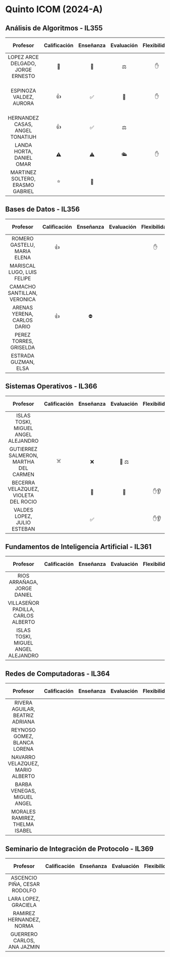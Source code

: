 # Quinto ICOM (2024-A)

## Análisis de Algoritmos - IL355

|             Profesor              | Calificación | Enseñanza | Evaluación | Flexibilidad | Personalidad | Modalidad | Asistencia | Rúbrica                         |              Otras Materias              | Reseñas                                                                                                                                                                                                                                                                                                                                                                                                                                                                                                                                                                                                                                                                                                                                                                                                                                                                                                                                                                                                                                                |
|:---------------------------------:|:------------:|:---------:|:----------:|:------------:|:------------:|:---------:|:----------:|:------------------------------- |:----------------------------------------:|:------------------------------------------------------------------------------------------------------------------------------------------------------------------------------------------------------------------------------------------------------------------------------------------------------------------------------------------------------------------------------------------------------------------------------------------------------------------------------------------------------------------------------------------------------------------------------------------------------------------------------------------------------------------------------------------------------------------------------------------------------------------------------------------------------------------------------------------------------------------------------------------------------------------------------------------------------------------------------------------------------------------------------------------------------ |
| LOPEZ ARCE DELGADO, JORGE ERNESTO |      🌟      |    🧠     |     ⚖️     |      ✋      |      🤙      |           |            |                                 | Seminario de Arquitectura de Computadora | [1](https://www.misprofesores.com/profesores/Jorge-Erneste-Lopez-Arce-Delgado_139089) [2](https://www.facebook.com/groups/155476074566297/posts/4541495262631001/?comment_id=4541517772628750) [3](https://www.facebook.com/groups/155476074566297/posts/4085364828244049/?comment_id=4085377451576120&__cft__[0]=AZWZtMl0uZehe21yIk6TdC6dyQewVmBiBRzrP8m3-0vNT8Qrc38Wfym71GAFuu9qo1w5LIbLetFOIgoXRJwphvVzl1iWyFbJOt0mgu0x9F9Dz-ZX-AQ-MZvrDHSDMZY1VCiIuL6WNNRUlpp41FKh3KPY1fupfIGoZG6DWEkPDRVIETATPN28iS7kuc6PW6PG94Y&__tn__=R]-R)                                                                                                                                                                                                                                                                                                                                                                                                                                                                                                                     |
|      ESPINOZA VALDEZ, AURORA      |      👍      |    ✅     |     👿     |      ✋      |              |           |            | 60 Exámenes (2)<br>40 Acts. (4) |                                          | [1](https://www.misprofesores.com/profesores/Aurora-Espinoza-Valdez_139763) [2](https://www.facebook.com/groups/155476074566297/posts/1685711931542696/?comment_id=1686146241499265) [3](https://www.facebook.com/groups/155476074566297/permalink/4085445741569291/) [4](https://www.facebook.com/groups/155476074566297/posts/1508712095909348/?comment_id=1508733715907186&__cft__[0]=AZX32J2COGlwb45-58gvfuCKfkPFiAqTevXm0BKZRiOzFzTnKJ8DcRS25gicQm6tTfdtmRvTaM8CSfg53yIP9XRwIiGbOSAjppISwX9MCDe7ZQEZl_7F2FIRfbatcYSzJPR0uE6xAzeMZyW1zikaF3Gg4pUNDwR8-pn3MfU4SaCmxPOH0GrbfdiGovUXGwj2VE0&__tn__=R]-R) [5](https://www.facebook.com/groups/155476074566297/posts/6887453818035122/?comment_id=6894218244025346) [6](https://www.facebook.com/groups/155476074566297/posts/6881990875248083/?comment_id=6882050778575426&__cft__[0]=AZXYD2T-SGnunNZ_ZZOP7hK_WJleL0xw5SUyax4N5snoJxkcRf-g-eAKurkA98R3AKkUxDsgczd6uXftlHtYWRwRWxkeJVpTWlEiwDt63W9HgJIuAe613s1uPGS7rIUzz6MYYNOc85i2bgsDCDotOufeuJtOedxx9ReK02W4ErinmgLQDuDx6rnu2jpDJhWElgM&__tn__=R]-R) |
|  HERNANDEZ CASAS, ANGEL TONATIUH  |      👍      |    ✅     |     ⚖️     |              |              |           |            |                                 |         Traductores de Lenguaje          | [1](https://www.misprofesores.com/profesores/Angel-Tonatiuh-Hernandez-Casas_97283) [2](https://www.facebook.com/groups/155476074566297/posts/6902869463160224/?comment_id=6906849516095552) [3](https://www.facebook.com/groups/155476074566297/posts/6887453818035122/?comment_id=6887587881355049&reply_comment_id=6891076354339535)                                                                                                                                                                                                                                                                                                                                                                                                                                                                                                                                                                                                                                                                                                                 |
|     LANDA HORTA, DANIEL OMAR      |      ⚠       |    ⚠️     |     🛳      |      ✋      |      🤙      |           |    ⏳📝    |                                 |          Circuitos Electrónicos          | [1](https://www.misprofesores.com/profesores/Daniel-Omar-Landa-Horta_97826) [2](https://www.facebook.com/groups/155476074566297/permalink/3677614562352413/) [3](https://www.facebook.com/groups/155476074566297/permalink/6441405145973327/)                                                                                                                                                                                                                                                                                                                                                                                                                                                                                                                                                                                                                                                                                                                                                                                                          |
| MARTINEZ SOLTERO, ERASMO GABRIEL  |      ⭐      |    🧠     |            |              |    🤙 🤡     |           |            |                                 |                                          | [1](https://www.misprofesores.com/profesores/ERASMO-GABRIEL-MARTINEZ-SOLTERO_149299) [2](https://www.facebook.com/groups/155476074566297/posts/6227384367375407/?comment_id=6227742280672949&__cft__[0]=AZVeBhxtl3PAgRfE77oxEpv10r8KjwKTxj5HZK_zpLOni7iCay8EYYIYjDdCwghrKP6qCTRSMCfGHd7a176EVWunkbn0F7BicP6XYkyKvFf51CwHdfw6yq_iIFoDn-WfKiyjKAT2URCXsE2YDrZqtg_uBAwjcO2QY5tt59X7sVsq7IBs799FV61-cyYqbniQ-Kw&__tn__=R]-R) [3](https://www.facebook.com/groups/155476074566297/posts/6955867991193704/?comment_id=6955875187859651) [4](https://www.facebook.com/groups/155476074566297/posts/6181095882004256/?comment_id=6185743034872874) [5](https://www.facebook.com/groups/155476074566297/posts/6887453818035122/?comment_id=6894218244025346)                                                                                                                                                                                                                                                                                                    |

## Bases de Datos - IL356

|          Profesor           | Calificación | Enseñanza | Evaluación | Flexibilidad | Personalidad | Modalidad | Asistencia | Rúbrica |   Otras Materias    | Reseñas                                                                                                                                                                                                                                                                                                                           |
|:---------------------------:|:------------:|:---------:|:----------:|:------------:|:------------:|:---------:|:----------:|:------- |:-------------------:|:--------------------------------------------------------------------------------------------------------------------------------------------------------------------------------------------------------------------------------------------------------------------------------------------------------------------------------- |
| ROMERO GASTELU, MARIA ELENA |      👍      |           |            |      ✋      |      ❤️      |           |     📝     |         |                     | [1](https://www.misprofesores.com/profesores/Maria-Elena-Romero-Gastelu_153505) [2](https://www.misprofesores.com/profesores/Maria-Elena-Romero-Gastelu_153831) [3](https://www.facebook.com/groups/155476074566297/posts/3201110666669474/?comment_id=3201191826661358)                                                          |
| MARISCAL LUGO, LUIS FELIPE  |              |           |            |              |              |           |            |         |                     | [1](https://www.misprofesores.com/profesores/luis-felipe-mariscal-lugo_66679) [2](https://www.misprofesores.com/profesores/Luis-Felipe-Mariscal-Lugo_160076)                                                                                                                                                                      |
| CAMACHO SANTILLAN, VERONICA |              |           |            |              |              |           |            |         |                     | [1](https://www.misprofesores.com/profesores/VERONICA-CAMACHO-SANTILLAN_139857) [2](https://www.misprofesores.com/profesores/Veronica-Camacho-Santillan_116958) [3](https://www.facebook.com/groups/155476074566297/permalink/1394023534044872/) [4](https://www.facebook.com/groups/155476074566297/permalink/3569779599802577/) |
| ARENAS YERENA, CARLOS DARIO |      👍      |    ⛔     |            |              |              |           |            |         |                     | [1](https://www.misprofesores.com/profesores/Carlos-Dario-Arenas-Yerena_139760) [2](https://www.facebook.com/groups/155476074566297/posts/2592190224228191/?comment_id=2592226447557902)                                                                                                                                          |
|   PEREZ TORRES, GRISELDA    |              |           |            |              |              |           |            |         |                     | [1](https://www.misprofesores.com/profesores/GRISELDA-PEREZ-TORRES_103345) [2](https://www.facebook.com/groups/155476074566297/permalink/2213728705407680/) [3](https://www.facebook.com/groups/155476074566297/posts/6887453818035122/?comment_id=6888310877949416)                                                              |
|    ESTRADA GUZMAN, ELSA     |              |           |            |              |              |           |            |         | Sistemas Operativos | [1](https://www.misprofesores.com/profesores/Elsa-Estrada-Guzman_147558) [2](https://www.facebook.com/groups/155476074566297/permalink/3669298919850644/)                                                                                                                                                                         |

## Sistemas Operativos - IL366	

|               Profesor                | Calificación | Enseñanza | Evaluación | Flexibilidad | Personalidad | Modalidad | Asistencia | Rúbrica |   Otras Materias    | Reseñas                                                                                                                                                                                                                                                                                                                                                                                                                                                                                                                                                                                                                                                                                                                                                                                                                      |
|:-------------------------------------:|:------------:|:---------:|:----------:|:------------:|:------------:|:---------:|:----------:|:------- |:-------------------:|:---------------------------------------------------------------------------------------------------------------------------------------------------------------------------------------------------------------------------------------------------------------------------------------------------------------------------------------------------------------------------------------------------------------------------------------------------------------------------------------------------------------------------------------------------------------------------------------------------------------------------------------------------------------------------------------------------------------------------------------------------------------------------------------------------------------------------- |
|  ISLAS TOSKI, MIGUEL ANGEL ALEJANDRO  |              |           |            |              |              |           |            |         |   Bases de Datos    |                                                                                                                                                                                                                                                                                                                                                                                                                                                                                                                                                                                                                                                                                                                                                                                                                              |
| GUTIERREZ SALMERON, MARTHA DEL CARMEN |      ☠️      |    ❌     |   👿 ⚖️    |              |      😡      |           |     📝     |         |                     | [1](https://www.misprofesores.com/profesores/MARTHA-DEL-CARMEN-GUTIERREZ-SALMERON_124903) [2](https://www.facebook.com/groups/155476074566297/permalink/1533796740067550/) [3](https://www.facebook.com/groups/155476074566297/permalink/1956569171123636/) [4](https://www.facebook.com/groups/155476074566297/permalink/2210695572377660/) [5](https://www.facebook.com/groups/155476074566297/permalink/880195738760990/)                                                                                                                                                                                                                                                                                                                                                                                                 |
| BECERRA VELAZQUEZ, VIOLETA DEL ROCIO  |              |    🧠     |     👿     |     ✋👂     |              |           |     📝     |         |                     | [1](https://www.misprofesores.com/profesores/Violeta-del-Rocio-Becerra-Velazquez_159549) [2](https://www.facebook.com/groups/155476074566297/posts/880227115424519/?comment_id=880227292091168) [3](https://www.facebook.com/groups/155476074566297/posts/1685887868191769/?comment_id=1686009988179557&__cft__[0]=AZUnpeODovm2xC9MQrJrkmDjHB_rNTyHZCQQ7vPBSN-2_0W1DgaCTkhch8i6avrnnPKOjK5qAvh7bDTy1zZoL6sqltMHj0d52brrC9fpVjcG0xK6mPYIzOjQGbvjPgAwC_xWp-Uif6kXUvgx8vFD8vHV&__tn__=R]-R) [4](https://www.facebook.com/groups/155476074566297/posts/6881990875248083/?comment_id=6882005465246624&__cft__[0]=AZXYD2T-SGnunNZ_ZZOP7hK_WJleL0xw5SUyax4N5snoJxkcRf-g-eAKurkA98R3AKkUxDsgczd6uXftlHtYWRwRWxkeJVpTWlEiwDt63W9HgJIuAe613s1uPGS7rIUzz6MYYNOc85i2bgsDCDotOufeuJtOedxx9ReK02W4ErinmgLQDuDx6rnu2jpDJhWElgM&__tn__=R]-R) |
|      VALDES LOPEZ, JULIO ESTEBAN      |              |    ✅     |            |     ✋👂     |      🤡      |           |            |         | Estructura de Datos | [1](https://www.misprofesores.com/profesores/Julio-Esteban-Valdes-Lopez_139809)                                                                                                                                                                                                                                                                                                                                                                                                                                                                                                                                                                                                                                                                                                                                              |

## Fundamentos de Inteligencia Artificial - IL361

|              Profesor               | Calificación | Enseñanza | Evaluación | Flexibilidad | Personalidad | Modalidad | Asistencia | Rúbrica | Otras Materias | Reseñas                                                                                                                                                                 |
|:-----------------------------------:|:------------:|:---------:|:----------:|:------------:|:------------:|:---------:|:----------:|:------- |:--------------:|:----------------------------------------------------------------------------------------------------------------------------------------------------------------------- |
|     RIOS ARRAÑAGA, JORGE DANIEL     |              |           |            |              |              |           |            |         |                | [1](https://www.facebook.com/groups/155476074566297/posts/6948653675248469)                                                                                             |
| VILLASEÑOR PADILLA, CARLOS ALBERTO  |              |           |            |              |              |           |            |         |                | [1](https://www.misprofesores.com/profesores/Carlos-Alberto-Villasenor-Padilla_171505) [2](https://www.facebook.com/groups/155476074566297/permalink/6230673790379798/) |
| ISLAS TOSKI, MIGUEL ANGEL ALEJANDRO |              |           |            |              |              |           |            |         |                | [1](https://www.facebook.com/groups/155476074566297/posts/6223113001135877/?comment_id=6223133944467116)                                                                |

## Redes de Computadoras - IL364

|             Profesor             | Calificación | Enseñanza | Evaluación | Flexibilidad | Personalidad | Modalidad | Asistencia | Rúbrica |        Otras Materias        | Reseñas                                                                                                                                                                                                                                                                                                                                                                                                                                                                                                                          |
|:--------------------------------:|:------------:|:---------:|:----------:|:------------:|:------------:|:---------:|:----------:|:------- |:----------------------------:|:-------------------------------------------------------------------------------------------------------------------------------------------------------------------------------------------------------------------------------------------------------------------------------------------------------------------------------------------------------------------------------------------------------------------------------------------------------------------------------------------------------------------------------- |
| RIVERA AGUILAR, BEATRIZ ADRIANA  |              |           |            |              |              |           |            |         |                              | [1](https://www.misprofesores.com/profesores/Beatriz-Adriana-Rivera-Aguilar_139758) [2](https://www.facebook.com/groups/155476074566297/posts/6887453818035122/?comment_id=6888310877949416) [3](https://www.facebook.com/groups/155476074566297/posts/6228562293924281/?comment_id=6228692983911212&__cft__[0]=AZUOhc_12mFLguUbeT0b5zpHid-QOfHNjWUFppHzGfgZiz2ZqGs7UkKQeOIF9qpMVAHJLLzTDQUlP7m7l6W5l4yS8aoIm5-2AH_yYHRjx-hhP_QA2m8t8SOk7H9qoAFHngJ5DrRcQy7xIiwY0JwQrBPCkKFedqxNJU8XEMCkOxvFAzfPjMDdjCQdSoOFUCzzyLw&__tn__=R]-R) |
|   REYNOSO GOMEZ, BLANCA LORENA   |              |           |            |              |              |           |            |         |                              | [1](https://www.misprofesores.com/profesores/Blanca-Lorena-Reynoso-Gomez_153594)                                                                                                                                                                                                                                                                                                                                                                                                                                                 |
| NAVARRO VELAZQUEZ, MARIO ALBERTO |              |           |            |              |              |           |            |         | Arquitectura de Computadoras | [1](https://www.facebook.com/groups/155476074566297/permalink/6241670102613500/)                                                                                                                                                                                                                                                                                                                                                                                                                                                 |
|   BARBA VENEGAS, MIGUEL ANGEL    |              |           |            |              |              |           |            |         |                              | [1](https://www.misprofesores.com/profesores/Miguel-Angel-Barba-Venegas_147963) [2](https://www.misprofesores.com/profesores/MIGUEL-ANGEL-BARBA-VENEGAS_153709)                                                                                                                                                                                                                                                                                                                                                                  |
|  MORALES RAMIREZ, THELMA ISABEL  |              |           |            |              |              |           |            |         |                              | [1](https://www.misprofesores.com/profesores/THELMA-ISABEL-RAMIREZ-MORALES_142351)                                                                                                                                                                                                                                                                                                                                                                                                                                               |

## Seminario de Integración de Protocolo - IL369

|           Profesor           | Calificación | Enseñanza | Evaluación | Flexibilidad | Personalidad | Modalidad | Asistencia | Rúbrica | Otras Materias | Reseñas                                                                                                                                                                                                                                                    |
|:----------------------------:|:------------:|:---------:|:----------:|:------------:|:------------:|:---------:|:----------:|:------- |:--------------:|:---------------------------------------------------------------------------------------------------------------------------------------------------------------------------------------------------------------------------------------------------------- |
| ASCENCIO PIÑA, CESAR RODOLFO |              |           |            |              |              |           |            |         |                | [1](https://www.misprofesores.com/profesores/Cesar-Rodolfo-Ascencio-Pina_159185)                                                                                                                                                                           |
|     LARA LOPEZ, GRACIELA     |              |           |            |              |              |           |            |         |                | [1](https://www.misprofesores.com/profesores/Graciela-Lara-Lopez_153297) [2](https://www.misprofesores.com/profesores/Graciela-Lara-Lopez_139753) [3](https://www.facebook.com/groups/155476074566297/posts/6887453818035122/?comment_id=6888310877949416) |
|   RAMIREZ HERNANDEZ, NORMA   |              |           |            |              |              |           |            |         |                |                                                                                                                                                                                                                                                            |
| GUERRERO CARLOS, ANA JAZMIN  |              |           |            |              |              |           |            |         |                | [1](https://www.misprofesores.com/profesores/Ana-Jazmin-Guerrero-Carlos_171517)                                                                                                                                                                            |
